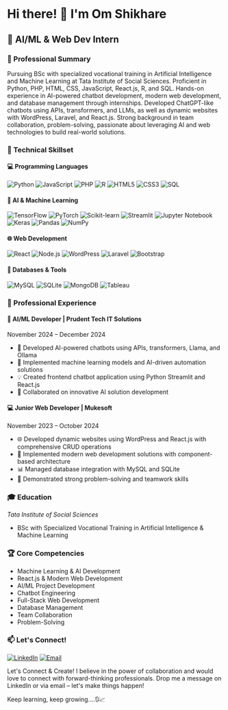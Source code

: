 # Hi there! 👋 I'm Om Shikhare

## 🚀 AI/ML & Web Dev Intern

### 🌟 Professional Summary
Pursuing BSc with specialized vocational training in Artificial Intelligence and Machine Learning at Tata Institute of Social Sciences. Proficient in Python, PHP, HTML, CSS, JavaScript, React.js, R, and SQL. Hands-on experience in AI-powered chatbot development, modern web development, and database management through internships. Developed ChatGPT-like chatbots using APIs, transformers, and LLMs, as well as dynamic websites with WordPress, Laravel, and React.js. Strong background in team collaboration, problem-solving, passionate about leveraging AI and web technologies to build real-world solutions.

### 🔧 Technical Skillset

#### 💻 Programming Languages
![Python](https://img.shields.io/badge/Python-3776AB?style=for-the-badge&logo=python&logoColor=white)
![JavaScript](https://img.shields.io/badge/JavaScript-F7DF1E?style=for-the-badge&logo=javascript&logoColor=black)
![PHP](https://img.shields.io/badge/PHP-777BB4?style=for-the-badge&logo=php&logoColor=white)
![R](https://img.shields.io/badge/R-276DC3?style=for-the-badge&logo=r&logoColor=white)
![HTML5](https://img.shields.io/badge/HTML5-E34F26?style=for-the-badge&logo=html5&logoColor=white)
![CSS3](https://img.shields.io/badge/CSS3-1572B6?style=for-the-badge&logo=css3&logoColor=white)
![SQL](https://img.shields.io/badge/SQL-4479A1?style=for-the-badge&logo=mysql&logoColor=white)

#### 🤖 AI & Machine Learning
![TensorFlow](https://img.shields.io/badge/TensorFlow-FF6F00?style=for-the-badge&logo=tensorflow&logoColor=white)
![PyTorch](https://img.shields.io/badge/PyTorch-EE4C2C?style=for-the-badge&logo=pytorch&logoColor=white)
![Scikit-learn](https://img.shields.io/badge/Scikit_learn-F7931E?style=for-the-badge&logo=scikit-learn&logoColor=white)
![Streamlit](https://img.shields.io/badge/Streamlit-FF4B4B?style=for-the-badge&logo=streamlit&logoColor=white)
![Jupyter Notebook](https://img.shields.io/badge/Jupyter-F37626?style=for-the-badge&logo=jupyter&logoColor=white)
![Keras](https://img.shields.io/badge/Keras-D00000?style=for-the-badge&logo=keras&logoColor=white)
![Pandas](https://img.shields.io/badge/Pandas-150458?style=for-the-badge&logo=pandas&logoColor=white)
![NumPy](https://img.shields.io/badge/NumPy-013243?style=for-the-badge&logo=numpy&logoColor=white)

#### 🌐 Web Development
![React](https://img.shields.io/badge/React-61DAFB?style=for-the-badge&logo=react&logoColor=black)
![Node.js](https://img.shields.io/badge/Node.js-339933?style=for-the-badge&logo=nodedotjs&logoColor=white)
![WordPress](https://img.shields.io/badge/WordPress-21759B?style=for-the-badge&logo=wordpress&logoColor=white)
![Laravel](https://img.shields.io/badge/Laravel-FF2D20?style=for-the-badge&logo=laravel&logoColor=white)
![Bootstrap](https://img.shields.io/badge/Bootstrap-563D7C?style=for-the-badge&logo=bootstrap&logoColor=white)

#### 💽 Databases & Tools
![MySQL](https://img.shields.io/badge/MySQL-4479A1?style=for-the-badge&logo=mysql&logoColor=white)
![SQLite](https://img.shields.io/badge/SQLite-07405E?style=for-the-badge&logo=sqlite&logoColor=white)
![MongoDB](https://img.shields.io/badge/MongoDB-4EA94B?style=for-the-badge&logo=mongodb&logoColor=white)
![Tableau](https://img.shields.io/badge/Tableau-E97627?style=for-the-badge&logo=tableau&logoColor=white)

### 💼 Professional Experience

#### 🤖 AI/ML Developer | Prudent Tech IT Solutions
November 2024 – December 2024
- 🚀 Developed AI-powered chatbots using APIs, transformers, Llama, and Ollama
- 🧠 Implemented machine learning models and AI-driven automation solutions
- 💡 Created frontend chatbot application using Python Streamlit and React.js
- 🤝 Collaborated on innovative AI solution development

#### 💻 Junior Web Developer | Mukesoft
November 2023 – October 2024
- 🌐 Developed dynamic websites using WordPress and React.js with comprehensive CRUD operations
- 🔧 Implemented modern web development solutions with component-based architecture
- 📊 Managed database integration with MySQL and SQLite
- 🤝 Demonstrated strong problem-solving and teamwork skills

### 🎓 Education
*Tata Institute of Social Sciences*
- BSc with Specialized Vocational Training in Artificial Intelligence & Machine Learning

### 🏆 Core Competencies
- Machine Learning & AI Development
- React.js & Modern Web Development
- AI/ML Project Development
- Chatbot Engineering
- Full-Stack Web Development
- Database Management
- Team Collaboration
- Problem-Solving

### 📫 Let's Connect!
[![LinkedIn](https://img.shields.io/badge/LinkedIn-0077B5?style=for-the-badge&logo=linkedin&logoColor=white)](https://www.linkedin.com/in/om-shikhare)
[![Email](https://img.shields.io/badge/Email-D14836?style=for-the-badge&logo=gmail&logoColor=white)](mailto:ompythoncode@gmail.com,omjobshikhare@gmail.com)

Let's Connect & Create!
I believe in the power of collaboration and would love to connect with forward-thinking professionals. Drop me a message on LinkedIn or via email – let's make things happen!

Keep learning, keep growing....🔃📈
